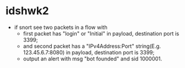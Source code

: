 # idshwk2
- if snort see two packets in a flow with
  - first packet has "login" or "Initial" in payload, destination port is 3399;
  - and second packet has a "IPv4Address:Port" string(E.g. 123.45.6.7:8080) in payload, destination port is 3399;
  - output an alert with msg "bot founded" and sid 1000001.